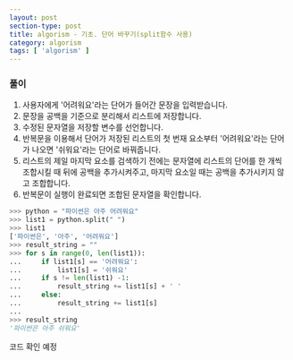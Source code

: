 ```yaml
---
layout: post
section-type: post
title: algorism - 기초. 단어 바꾸기(split함수 사용)
category: algorism
tags: [ 'algorism' ]
---
```


### 풀이
1. 사용자에게 '어려워요'라는 단어가 들어간 문장을 입력받습니다.
2. 문장을 공백을 기준으로 분리해서 리스트에 저장합니다.
3. 수정된 문자열을 저장할 변수를 선언합니다.
4. 반복문을 이용해서 단어가 저장된 리스트의 첫 번재 요소부터 '어려워요'라는 단어가 나오면 '쉬워요'라는 단어로 바꿔줍니다.
5. 리스트의 제일 마지막 요소를 검색하기 전에는 문자열에 리스트의 단어를 한 개씩 조합시킬 때 뒤에 공백을 추가시켜주고, 마지막 요소일 때는 공백을 추가시키지 않고 조합합니다.
6. 반복문이 실행이 완료되면 조합된 문자열을 확인합니다.

```python
>>> python = "파이썬은 아주 어려워요"
>>> list1 = python.split(" ")
>>> list1
['파이썬은', '아주', '어려워요']
>>> result_string = ""
>>> for s in range(0, len(list1)):
...     if list1[s] == '어려워요':
...         list1[s] = '쉬워요'
...     if s != len(list1) -1:
...         result_string += list1[s] + ' '
...     else:
...         result_string += list1[s]
...
>>> result_string
'파이썬은 아주 쉬워요'
```


코드 확인 예정

